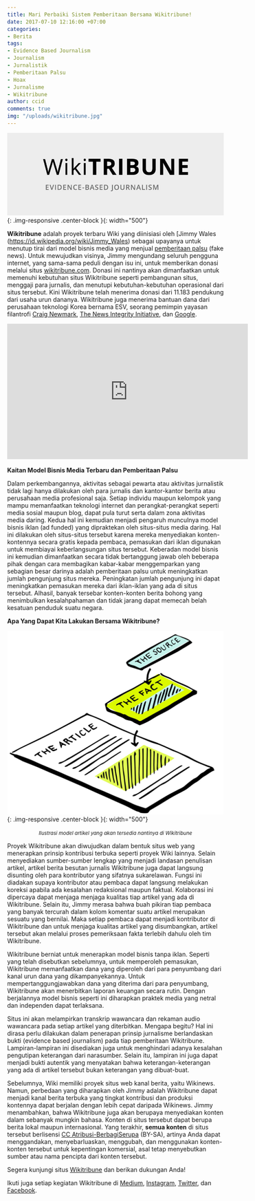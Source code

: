 ```yaml
---
title: Mari Perbaiki Sistem Pemberitaan Bersama Wikitribune!
date: 2017-07-10 12:16:00 +07:00
categories:
- Berita
tags:
- Evidence Based Journalism
- Journalism
- Jurnalistik
- Pemberitaan Palsu
- Hoax
- Jurnalisme
- Wikitribune
author: ccid
comments: true
img: "/uploads/wikitribune.jpg"
---
```


![wikitribune.jpg](/uploads/wikitribune.jpg){: .img-responsive .center-block }{: width="500"}

**Wikitribune** adalah proyek terbaru Wiki yang diinisiasi oleh [Jimmy Wales (https://id.wikipedia.org/wiki/Jimmy_Wales) sebagai upayanya untuk menutup tirai dari model bisnis media yang menjual [pemberitaan palsu](https://id.wikipedia.org/wiki/Pemberitaan_palsu) (fake news). Untuk mewujudkan visinya, Jimmy mengundang seluruh pengguna internet, yang sama-sama peduli dengan isu ini, untuk memberikan donasi melalui situs [wikitribune.com](https://www.wikitribune.com/). Donasi ini nantinya akan dimanfaatkan untuk memenuhi kebutuhan situs Wikitribune seperti pembangunan situs, menggaji para jurnalis, dan menutupi kebutuhan-kebutuhan operasional dari situs tersebut. Kini Wikitribune telah menerima donasi dari 11.183 pendukung dari usaha urun dananya. Wikitribune juga menerima bantuan dana dari perusahaan teknologi Korea bernama ESV, seorang pemimpin yayasan filantrofi [Craig Newmark](https://en.wikipedia.org/wiki/Craig_Newmark), [The News Integrity Initiative](https://www.journalism.cuny.edu/2017/04/announcing-the-new-integrity-initiative/), dan [Google](https://www.google.co.id/intl/en/about/).

<div class="embed-responsive embed-responsive-16by9"><iframe width="560" height="315" src="https://www.youtube.com/embed/N6GNv9DTOmI" frameborder="0" allowfullscreen></iframe></div>

**Kaitan Model Bisnis Media Terbaru dan Pemberitaan Palsu**

Dalam perkembangannya, aktivitas sebagai pewarta atau aktivitas jurnalistik tidak lagi hanya dilakukan oleh para jurnalis dan kantor-kantor berita atau perusahaan media profesional saja. Setiap individu maupun kelompok yang mampu memanfaatkan teknologi internet dan perangkat-perangkat seperti media sosial maupun blog, dapat pula turut serta dalam zona aktivitas media daring. Kedua hal ini kemudian menjadi pengaruh munculnya model bisnis iklan (ad funded) yang dipraktekan oleh situs-situs media daring. Hal ini dilakukan oleh situs-situs tersebut karena mereka menyediakan konten-kontennya secara gratis kepada pembaca, pemasukan dari iklan digunakan untuk membiayai keberlangsungan situs tersebut. Keberadan model bisnis ini kemudian dimanfaatkan secara tidak bertanggung jawab oleh beberapa pihak dengan cara membagikan kabar-kabar menggemparkan yang sebagian besar darinya adalah pemberitaan palsu untuk meningkatkan jumlah pengunjung situs mereka. Peningkatan jumlah pengunjung ini dapat meningkatkan pemasukan mereka dari iklan-iklan yang ada di situs tersebut. Alhasil, banyak tersebar konten-konten berita bohong yang menimbulkan kesalahpahaman dan tidak jarang dapat memecah belah kesatuan penduduk suatu negara.

**Apa Yang Dapat Kita Lakukan Bersama Wikitribune?**

![article-illustration.jpg](/uploads/article-illustration.jpg){: .img-responsive .center-block }{: width="500"}<center><small><i>Ilustrasi model artikel yang akan tersedia nantinya di Wikitribune</i></small></center>

Proyek Wikitribune akan diwujudkan dalam bentuk situs web yang menerapkan prinsip kontribusi terbuka seperti proyek Wiki lainnya. Selain menyediakan sumber-sumber lengkap yang menjadi landasan penulisan artikel, artikel berita besutan jurnalis Wikitribune juga dapat langsung disunting oleh para kontributor yang sifatnya sukarelawan. Fungsi ini diadakan supaya kontributor atau pembaca dapat langsung melakukan koreksi apabila ada kesalahan redaksional maupun faktual. Kolaborasi ini dipercaya dapat menjaga menjaga kualitas tiap artikel yang ada di Wikitribune. Selain itu, Jimmy merasa bahwa buah pikiran tiap pembaca yang banyak tercurah dalam kolom komentar suatu artikel merupakan sesuatu yang bernilai. Maka setiap pembaca dapat menjadi kontributor di Wikitribune dan untuk menjaga kualitas artikel yang disumbangkan, artikel tersebut akan melalui proses pemeriksaan fakta terlebih dahulu oleh tim Wikitribune.

Wikitribune berniat untuk menerapkan model bisnis tanpa iklan. Seperti yang telah disebutkan sebelumnya, untuk memperoleh pemasukan, Wikitribune memanfaatkan dana yang diperoleh dari para penyumbang dari kanal urun dana yang dikampanyekannya. Untuk mempertanggungjawabkan dana yang diterima dari para penyumbang, Wikitribune akan menerbitkan laporan keuangan secara rutin. Dengan berjalannya model bisnis seperti ini diharapkan praktek media yang netral dan independen dapat terlaksana.

Situs ini akan melampirkan transkrip wawancara dan rekaman audio wawancara pada setiap artikel yang diterbitkan. Mengapa begitu? Hal ini dirasa perlu dilakukan dalam penerapan prinsip jurnalisme berlandaskan bukti (evidence based journalism) pada tiap pemberitaan Wikitribune. Lampiran-lampiran ini disediakan juga untuk menghindari adanya kesalahan pengutipan keterangan dari narasumber. Selain itu, lampiran ini juga dapat menjadi bukti autentik yang menyatakan bahwa keterangan-keterangan yang ada di artikel tersebut bukan keterangan yang dibuat-buat.

Sebelumnya, Wiki memiliki proyek situs web kanal berita, yaitu Wikinews. Namun, perbedaan yang diharapkan oleh Jimmy adalah Wikitribune dapat menjadi kanal berita terbuka yang tingkat kontribusi dan produksi kontennya dapat berjalan dengan lebih cepat daripada Wikinews. Jimmy menambahkan, bahwa Wikitribune juga akan berupaya menyediakan konten dalam sebanyak mungkin bahasa. Konten di situs tersebut dapat berupa berita lokal maupun internasional. Yang terakhir, **semua konten** di situs tersebut berlisensi [CC Atribusi-BerbagiSerupa](https://creativecommons.org/licenses/by-sa/4.0/) (BY-SA), artinya Anda dapat menggandakan, menyebarluaskan, menggubah, dan menggunakan konten-konten tersebut untuk kepentingan komersial, asal tetap menyebutkan sumber atau nama pencipta dari konten tersebut.

Segera kunjungi situs [Wikitribune](https://www.wikitribune.com/) dan berikan dukungan Anda!

Ikuti juga setiap kegiatan Wikitribune di [Medium](https://medium.com/@wikitribune), [Instagram](https://www.instagram.com/wikitribuneofficial/), [Twitter](https://twitter.com/wikitribune), dan [Facebook](https://www.facebook.com/WikiTribune).